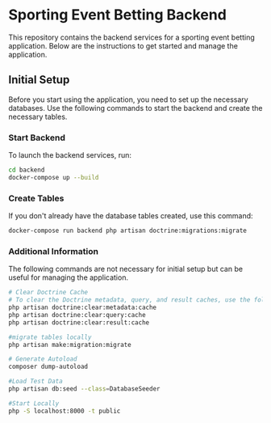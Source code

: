 # Sporting Event Betting Backend

This repository contains the backend services for a sporting event betting application. Below are the instructions to get started and manage the application.

## Initial Setup

Before you start using the application, you need to set up the necessary databases. Use the following commands to start the backend and create the necessary tables.

### Start Backend

To launch the backend services, run:

```bash
cd backend
docker-compose up --build
```

### Create Tables

If you don't already have the database tables created, use this command:

```bash
docker-compose run backend php artisan doctrine:migrations:migrate
```

### Additional Information

The following commands are not necessary for initial setup but can be useful for managing the application.

```bash
# Clear Doctrine Cache
# To clear the Doctrine metadata, query, and result caches, use the following commands:
php artisan doctrine:clear:metadata:cache
php artisan doctrine:clear:query:cache
php artisan doctrine:clear:result:cache

#migrate tables locally
php artisan make:migration:migrate

# Generate Autoload
composer dump-autoload

#Load Test Data
php artisan db:seed --class=DatabaseSeeder

#Start Locally
php -S localhost:8000 -t public
```
